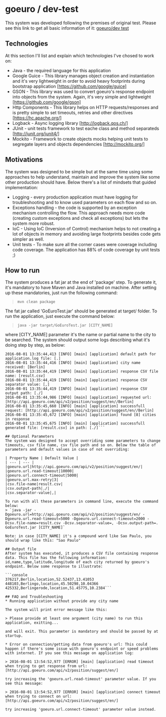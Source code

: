 # goeuro / dev-test
This system was developed following the premises of original test. Please see this link to get all basic information of it: [goeuro/dev test](https://github.com/goeuro/dev-test)

## Technologies
At this section I'll list and explain which technologies I've chosed to work on:
* Java - the required language for this application
* Google Guice - This library manages object creation and instantiation and it's very lightweight in order to avoid heavy  footprints during bootstrap application [https://github.com/google/guice]
* GSON - This library was used to convert goeuro's response endpoint into objects from the system. Again, it's very simple and lightweight [https://github.com/google/gson]
* Http Components - This library helps on HTTP requests/responses and is pretty simple to set timeouts, retries and other directives [https://hc.apache.org/]
* Logback - Async logging library [http://logback.qos.ch/]
* JUnit - unit tests framework to test eache class and method separateds [http://junit.org/junit4/]
* Mockito - Framework to create objects mocks helping unit tests to segregate layers and objects dependencies [http://mockito.org/]

## Motivations
The system was designed to be simple but at the same time using some approaches to help understand, maintain and improve the system like some other production should have. Below there's a list of mindsets that guided implementation:
* Logging - every production application must have logging for troubleshooting and to know used parameters on each flow and so on.
* Exceptions handling - the code is supported by an exception mechanism controlling the flow. This approach needs more code (creating custom exceptions and check all exceptions) but lets the system more robust.
* IoC - Using IoC (Inversion of Control) mechanism helps to not creating a lot of objects in memory and avoiding large footprints besides code gets simpler as well. 
* Unit tests - To make sure all the corner cases were coverage including code coverage. The application has 88% of code coverage by unit tests ;)

## How to run
The system produces a fat jar at the end of 'package' step. To generate it, it's mandatory to have Maven and Java installed on machine. After setting up these mandatories, just run the following command:
> `mvn clean package`

The fat jar called 'GoEuroTest.jar' should be generated at target/ folder. To run the application, just execute the command below:
> `java -jar target/GoEuroTest.jar [CITY_NAME]`

where [CITY_NAME] parameter it's the name or partial name to the city to be searched. The system should output some logs describing what it's doing step by step, as below:

```console
2016-08-01 13:35:44,413 [INFO] [main] [application] default path for application.log file: [.]
2016-08-01 13:35:44,416 [INFO] [main] [application] city name received: [Berlin]
2016-08-01 13:35:44,419 [INFO] [main] [application] response CSV file name: [result.csv]
2016-08-01 13:35:44,419 [INFO] [main] [application] response CSV separator value: [,]
2016-08-01 13:35:44,419 [INFO] [main] [application] response CSV output path: [./]
2016-08-01 13:35:44,986 [INFO] [main] [application] requested url: [http://api.goeuro.com/api/v2/position/suggest/en//Berlin]
2016-08-01 13:35:45,660 [INFO] [main] [application] successfull request: [http://api.goeuro.com/api/v2/position/suggest/en//Berlin]
2016-08-01 13:35:45,672 [INFO] [main] [application] found [8] cities in response
2016-08-01 13:35:45,675 [INFO] [main] [application] successfull generated file: [result.csv] in path: [./]```

## Optional Parameters
The system was designed to accept overriding some parameters to change timeouts, csv file name, csv file path and so on. Below the table of parameters and default values in case of not overriding:

| Property Name | Default Value |
| --- | --- |
|goeuro.url|http://api.goeuro.com/api/v2/position/suggest/en/|
|goeuro.url.read-timeout|10000|
|goeuro.url.connect-timeout|5000|
|goeuro.url.max-retry|3|
|csv.file-name|result.csv|
|csv.output-path|./|
|csv.separator-value|,|

To run with all these parameters in command line, execute the command below:
> `java -jar -Dgoeuro.url=http://api.goeuro.com/api/v2/position/suggest/en/ -Dgoeuro.url.read-timeout=5000 -Dgoeuro.url.connect-timeout=2000 -Dcsv.file-name=result.csv -Dcsv.separator-value=, -Dcsv.output-path=. GoEuroTest.jar [CITY_NAME]`

Note: in case [CITY_NAME] it's a compound word like Sao Paulo, you should wrap like this: "Sao Paulo"

## Output file
After system has executed, it produces a CSV file containing response data. This file has the following information: id,name,type,latitude,longitude of each city returned by goeuro's endpoint. Below some response to illustrate:

```console
376217,Berlin,location,52.52437,13.41053
448103,Berlingo,location,45.50298,10.04366
425332,Berlingerode,location,51.45775,10.2384```

## FAQ and Troubleshooting
* Running application without provide any city name 

The system will print error message like this:

> Please provide at least one argument (city name) to run this application, exitting...

and will exit. This parameter is mandatory and should be passed by at startup.

* Error on connection/getting data from goeuro's url: This could happen if there's some issue with goeuro's endpoint or speed problems with internet. If you see this message on application log:

> 2016-08-01 13:54:52,977 [ERROR] [main] [application] read timeout when trying to get response from url: [http://api.goeuro.com/api/v2/position/suggest/en/]

try increasing the 'goeuro.url.read-timeout' parameter value. If you see this message:

> 2016-08-01 13:54:52,977 [ERROR] [main] [application] connect timeout when trying to connect on url: [http://api.goeuro.com/api/v2/position/suggest/en/]

try increasing 'goeuro.url.connect-timeout' parameter value instead.
 